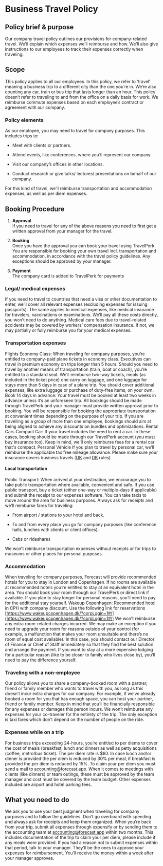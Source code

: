 # Business Travel Policy
## Policy brief & purpose
Our company travel policy outlines our provisions for company-related travel. We’ll explain which expenses we’ll reimburse and how. We’ll also give instructions to our employees to track their expenses correctly when traveling.
## Scope
This policy applies to all our employees. In this policy, we refer to ‘travel’ meaning a business trip to a different city than the one you’re in. We’re also counting any car, train or bus trip that lasts longer than an hour.
This policy doesn’t refer to traveling to and from the office on a daily basis for work. We reimburse commute expenses based on each employee’s contract or agreement with our company.
### Policy elements
As our employee, you may need to travel for company purposes. This includes trips to:
-   Meet with clients or partners.
    
-   Attend events, like conferences, where you’ll represent our company.
    
-   Visit our company’s offices in other locations.
    
-   Conduct research or give talks/ lectures/ presentations on behalf of our company.
    
For this kind of travel, we’ll reimburse transportation and accommodation expenses, as well as per diem expenses.
## Booking Procedure
1. **Approval** <br />
If you need to travel for any of the above reasons you need to first get a written approval from your manager for the travel.
  
2. **Booking** <br />
Once you have the approval you can book your travel using TravelPerk. You are responsible for booking your own travel incl. transportation and accommodation, in accordance with the travel policy guidelines. Any exceptions should be approved by your manager.
  
3. **Payment** <br />
The company card is added to TravelPerk for payments
### Legal/ medical expenses
If you need to travel to countries that need a visa or other documentation to enter, we’ll cover all relevant expenses (excluding expenses for issuing passports). The same applies to medical expenses, like medical insurance for travelers, vaccinations or examinations. We’ll pay all these costs directly, you won’t need to do anything.
Medical care fees due to travel-related accidents may be covered by workers’ compensation insurance. If not, we may partially or fully reimburse you for your medical expenses.
### Transportation expenses
Flights
Economy Class: When traveling for company purposes, you’re entitled to company-paid plane tickets in economy class. Executives can travel in premium economy on trips longer than 5 hours. Should you need to travel by another means of transportation (train, boat or coach), you’re entitled to a standard seat. We’ll reimburse two-way tickets, meals (as included in the ticket price) one carry on luggage, and one luggage for stays more than 5 days in case of a plane trip. You should cover additional expenses, like extra luggage or purchase of duty-free items, on your own.
Book 14 days in advance: Your travel must be booked at least two weeks in advance unless it’s an unforeseen trip. All bookings should be made through TravelPerk and your manager must provide written approval prior to booking. You will be responsible for booking the appropriate transportation at convenient times depending on the purpose of your trip. If you are travelling as a group of more than one employee, bookings should aim at being aligned to achieve any discounts on bundles and optimizations.
Rental Cars
Compact Car: If your travel includes the need to rent a car. In these cases, booking should be made through our TravelPerk account (you must buy insurance too). Keep in mind, we'll only reimburse fees for a rental car that's compact.
Personal Vehicle
If you plan to travel by personal car, we’ll reimburse the applicable tax free mileage allowance. Please make sure your insurance covers business travels ([UK](https://www.gov.uk/government/publications/rates-and-allowances-travel-mileage-and-fuel-allowances/travel-mileage-and-fuel-rates-and-allowances) and [DK](https://skat.dk/skat.aspx?oid=2296130) rules)
  
#### Local transportation
Public Transport: When arrived at your destination, we encourage you to take public transportation where available, convenient and safe. If you use public transport, buy a ticket (either one-way or multiple-days if applicable) and submit the receipt to our expenses software. You can take taxis to move around the area for business purposes. Always ask for receipts and we’ll reimburse fares for traveling:
-   From airport / stations to your hotel and back.
    
-   To and from every place you go for company purposes (like conference halls, lunches with clients or client offices).
    
-   Cabs or rideshares
    
We won’t reimburse transportation expenses without receipts or for trips to museums or other places for personal purposes.
### Accommodation
When traveling for company purposes, Forecast will provide recommended hotels for you to stay in London and Copenhagen. If no rooms are available at recommended hotels you’re entitled to stay at an equivalent hotel in the area. You should book your room through our TravelPerk or direct link if available. If you plan to stay longer for personal reasons, you’ll need to pay for the additional stay yourself.
Wakeup Copenhagen: Recommended hotel in CPH with company discount. Use the following link for reservations [https://www.wakeupcopenhagen.dk/?corpLogin=1#/](https://www.wakeupcopenhagen.dk/?corpLogin=1#/)
We won’t reimburse any extra room-related charges incurred. We may make an exception if you need to upgrade your room for reasons outside of your control (for example, a malfunction that makes your room unsuitable and there’s no room of equal cost available). In this case, you should contact our Director of Finance or Chief of Staff immediately so that they find the best solution and arrange the payment.
If you want to stay at a more expensive lodging for a particular reason (like to be closer to family who lives close by), you’ll need to pay the difference yourself.
### Traveling with a non-employee
Our policy allows you to share a company-booked room with a partner, friend or family member who wants to travel with you, as long as this doesn’t incur extra charges for our company. For example, if we’ve already booked a room for you that has enough space, you can host your partner, friend or family member. Keep in mind that you’ll be financially responsible for any expenses or damages this person incurs.
We won’t reimburse any expenses for your co-traveler for the entirety of the trip. The only exception is taxi fares which don’t depend on the number of people on the ride.
### Expenses while on a trip
For business trips exceeding 24-hours, you’re entitled to per diems to cover the cost of meals (breakfast, lunch and dinner) as well as petty acquisitions (coffee, metro/bus ticket). The per diem rate is $80. In case lunch and/or dinner is provided the per diem is reduced by 30% per meal, if breakfast is provided the per diem is reduced by 15%. To claim your per diem you must send a mail to accounting@forecast.app.
When it comes to meetings with clients (like dinners) or team outings, these must be approved by the team manager and cost must be covered by the team budget.
Other expenses included are airport and hotel parking fees.
## What you need to do
We ask you to use your best judgment when traveling for company purposes and to follow the guidelines. Don’t go overboard with spending and always ask for receipts and keep them organized.
When you’re back from your trip, submit all expenses through expensify or by sending them to the accounting team at accounting@forecast.app within two months. This includes documentation of the trip to claim your per diem, please include if any meals were provided. If you had a reason not to submit expenses within that period, talk to your manager. They’ll be the ones to approve your expenses for reimbursement. You’ll receive the money within a week after your manager approves.
